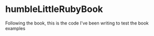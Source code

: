 humbleLittleRubyBook
====================

Following the book, this is the code I've been writing to test the book examples 
